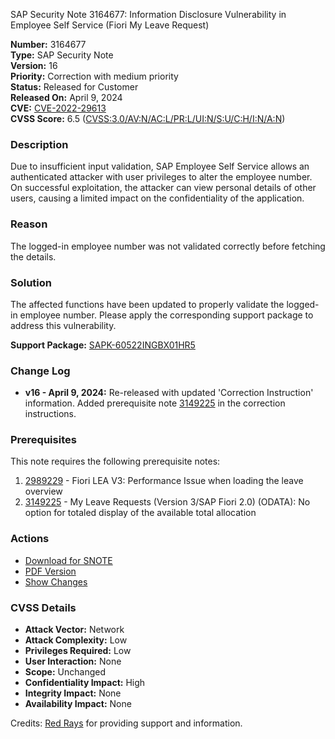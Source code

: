 SAP Security Note 3164677: Information Disclosure Vulnerability in Employee Self Service (Fiori My Leave Request)

**Number:** 3164677  
**Type:** SAP Security Note  
**Version:** 16  
**Priority:** Correction with medium priority  
**Status:** Released for Customer  
**Released On:** April 9, 2024  
**CVE:** [CVE-2022-29613](https://cve.mitre.org/cgi-bin/cvename.cgi?name=CVE-2022-29613)  
**CVSS Score:** 6.5 ([CVSS:3.0/AV:N/AC:L/PR:L/UI:N/S:U/C:H/I:N/A:N](https://nvd.nist.gov/vuln/detail/CVE-2022-29613))

### Description

Due to insufficient input validation, SAP Employee Self Service allows an authenticated attacker with user privileges to alter the employee number. On successful exploitation, the attacker can view personal details of other users, causing a limited impact on the confidentiality of the application.

### Reason

The logged-in employee number was not validated correctly before fetching the details.

### Solution

The affected functions have been updated to properly validate the logged-in employee number. Please apply the corresponding support package to address this vulnerability.

**Support Package:** [SAPK-60522INGBX01HR5](https://me.sap.com/supportpackage/SAPK-60522INGBX01HR5)

### Change Log

- **v16 - April 9, 2024:** Re-released with updated 'Correction Instruction' information. Added prerequisite note [3149225](https://me.sap.com/notes/3149225) in the correction instructions.

### Prerequisites

This note requires the following prerequisite notes:

1. [2989229](https://me.sap.com/notes/2989229) - Fiori LEA V3: Performance Issue when loading the leave overview
2. [3149225](https://me.sap.com/notes/3149225) - My Leave Requests (Version 3/SAP Fiori 2.0) (ODATA): No option for totaled display of the available total allocation

### Actions

- [Download for SNOTE](https://notesdownloads.sap.com/note/0040000000607652022)
- [PDF Version](https://userapps.support.sap.com/sap/support/sfm/notes/print/0003164677?language=en-US&token=5E7B89D2D23B3B0D7607F6EEC13C1D7A)
- [Show Changes](https://me.sap.com/notesLatestChanges/0003164677/E/diff)

### CVSS Details

- **Attack Vector:** Network  
- **Attack Complexity:** Low  
- **Privileges Required:** Low  
- **User Interaction:** None  
- **Scope:** Unchanged  
- **Confidentiality Impact:** High  
- **Integrity Impact:** None  
- **Availability Impact:** None  

Credits: [Red Rays](https://redrays.io) for providing support and information.